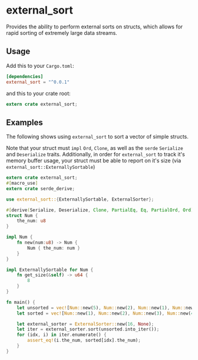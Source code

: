 external_sort
=============

Provides the ability to perform external sorts on structs, which allows for rapid sorting of extremely large data streams.

Usage
-----

Add this to your `Cargo.toml`:

```toml
[dependencies]
external_sort = "^0.0.1"
```

and this to your crate root:

```rust
extern crate external_sort;
```

Examples
--------

The following shows using `external_sort` to sort a vector of simple structs.

Note that your struct must `impl` `Ord`, `Clone`, as well as the `serde` `Serialize` and `Deserialize` traits. Additionally, in order for `external_sort` to track it's memory buffer usage, your struct must be able to report on it's size (via `external_sort::ExternallySortable`)

```rust
extern crate external_sort;
#[macro_use]
extern crate serde_derive;

use external_sort::{ExternallySortable, ExternalSorter};

#[derive(Serialize, Deserialize, Clone, PartialEq, Eq, PartialOrd, Ord)]
struct Num {
    the_num: u8
}

impl Num {
    fn new(num:u8) -> Num {
        Num { the_num: num }
    }
}

impl ExternallySortable for Num {
    fn get_size(&self) -> u64 {
        8
    }
}

fn main() {
    let unsorted = vec![Num::new(5), Num::new(2), Num::new(1), Num::new(3), Num::new(4)];
    let sorted = vec![Num::new(1), Num::new(2), Num::new(3), Num::new(4), Num::new(5)];

    let external_sorter = ExternalSorter::new(16, None);
    let iter = external_sorter.sort(unsorted.into_iter());
    for (idx, i) in iter.enumerate() {
        assert_eq!(i.the_num, sorted[idx].the_num);
    }
}
```